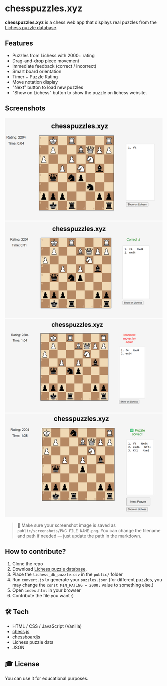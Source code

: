 #  chesspuzzles.xyz

**chesspuzzles.xyz** is a chess web app that displays real puzzles from the [Lichess puzzle database](https://database.lichess.org/#puzzles).

## Features

- Puzzles from Lichess with 2000+ rating
- Drag-and-drop piece movement
- Immediate feedback (correct / incorrect)
- Smart board orientation
- Timer + Puzzle Rating
- Move notation display
- "Next" button to load new puzzles
- "Show on Lichess" button to show the puzzle on lichess website.

## Screenshots

![chesspuzzles.xyz Screenshot](./public/screenshots/chesspuzzles-xyz-1.png)
![chesspuzzles.xyz Screenshot](./public/screenshots/chesspuzzles-xyz-2.png)
![chesspuzzles.xyz Screenshot](./public/screenshots/chesspuzzles-xyz-3.png)
![chesspuzzles.xyz Screenshot](./public/screenshots/chesspuzzles-xyz-4.png)

> 📌 Make sure your screenshot image is saved as `public/screenshots/PNG_FILE_NAME.png`. You can change the filename and path if needed — just update the path in the markdown.

## How to contribute?

1. Clone the repo
2. Download [Lichess puzzle database](https://database.lichess.org/#puzzles).
3. Place the `lichess_db_puzzle.csv` in the `public/` folder
4. Run `convert.js` to generate your `puzzles.json` (for different puzzles, you may change the `const MIN_RATING = 2000;` value to something else.)
5. Open `index.html` in your browser
6. Contribute the file you want :)

## 🛠 Tech

- HTML / CSS / JavaScript (Vanilla)
- [chess.js](https://github.com/jhlywa/chess.js)
- [chessboardjs](https://github.com/oakmac/chessboardjs)
- Lichess puzzle data
- JSON
## 🎓 License

You can use it for educational purposes.

